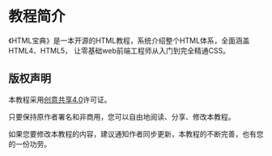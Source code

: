 # 教程简介
《HTML宝典》是一本开源的HTML教程，系统介绍整个HTML体系，全面涵盖HTML4、HTML5， 让零基础web前端工程师从入门到完全精通CSS。  

## 版权声明
本教程采用[创意共享4.0](https://creativecommons.org/licenses/by-nc/4.0/)许可证。  

只要保持原作者署名和非商用，您可以自由地阅读、分享、修改本教程。  

如果您要修改本教程的内容，建议通知作者同步更新，本教程的不断完善，也有您的一份功劳。  
